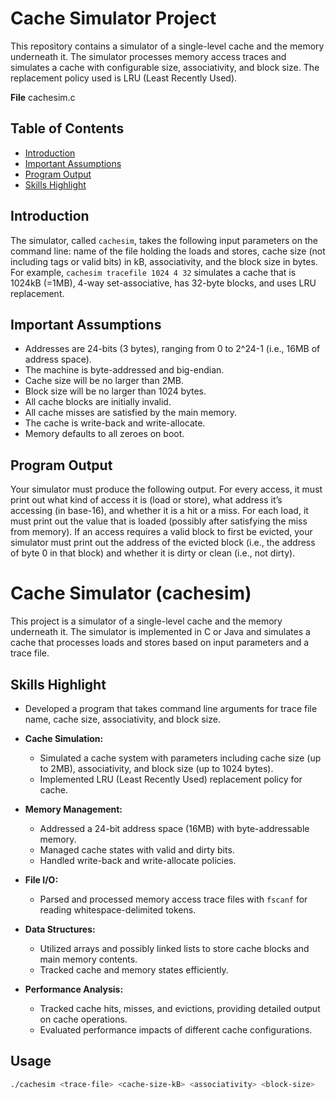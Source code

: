 # Cache Simulator Project

This repository contains a simulator of a single-level cache and the memory underneath it. The simulator processes memory access traces and simulates a cache with configurable size, associativity, and block size. The replacement policy used is LRU (Least Recently Used).

**File** cachesim.c

## Table of Contents

- [Introduction](#introduction)
- [Important Assumptions](#important-assumptions)
- [Program Output](#program-output)
- [Skills Highlight](#skills-highlight)

## Introduction

The simulator, called `cachesim`, takes the following input parameters on the command line: name of the file holding the loads and stores, cache size (not including tags or valid bits) in kB, associativity, and the block size in bytes. For example, `cachesim tracefile 1024 4 32` simulates a cache that is 1024kB (=1MB), 4-way set-associative, has 32-byte blocks, and uses LRU replacement.

## Important Assumptions

- Addresses are 24-bits (3 bytes), ranging from 0 to 2^24-1 (i.e., 16MB of address space).
- The machine is byte-addressed and big-endian.
- Cache size will be no larger than 2MB.
- Block size will be no larger than 1024 bytes.
- All cache blocks are initially invalid.
- All cache misses are satisfied by the main memory.
- The cache is write-back and write-allocate.
- Memory defaults to all zeroes on boot.

## Program Output

Your simulator must produce the following output. For every access, it must print out what kind of access it is (load or store), what address it’s accessing (in base-16), and whether it is a hit or a miss. For each load, it must print out the value that is loaded (possibly after satisfying the miss from memory). If an access requires a valid block to first be evicted, your simulator must print out the address of the evicted block (i.e., the address of byte 0 in that block) and whether it is dirty or clean (i.e., not dirty).

# Cache Simulator (cachesim)

This project is a simulator of a single-level cache and the memory underneath it. The simulator is implemented in C or Java and simulates a cache that processes loads and stores based on input parameters and a trace file. 

## Skills Highlight

  - Developed a program that takes command line arguments for trace file name, cache size, associativity, and block size.

- **Cache Simulation:**
  - Simulated a cache system with parameters including cache size (up to 2MB), associativity, and block size (up to 1024 bytes).
  - Implemented LRU (Least Recently Used) replacement policy for cache.

- **Memory Management:**
  - Addressed a 24-bit address space (16MB) with byte-addressable memory.
  - Managed cache states with valid and dirty bits.
  - Handled write-back and write-allocate policies.

- **File I/O:**
  - Parsed and processed memory access trace files with `fscanf` for reading whitespace-delimited tokens.

- **Data Structures:**
  - Utilized arrays and possibly linked lists to store cache blocks and main memory contents.
  - Tracked cache and memory states efficiently.

- **Performance Analysis:**
  - Tracked cache hits, misses, and evictions, providing detailed output on cache operations.
  - Evaluated performance impacts of different cache configurations.

## Usage

```sh
./cachesim <trace-file> <cache-size-kB> <associativity> <block-size>



